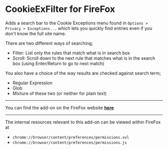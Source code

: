 # CookieExFilter for FireFox

Adds a search bar to the Cookie Exceptions menu found in `Options > Privacy > Exceptions...` which lets you quickly find entries even if you don't know the full site name.

There are two different ways of searching;
 - Filter: List only the rules that match what is in search box
 - Scroll: Scroll down to the next rule that matches what is in the search box (using Enter/Return to go to next match)

You also have a choice of the way results are checked against search term;
 - Regular Expression
 - Glob
 - Mixture of these two (or neither for plain text)

---
 
You can find the add-on on the FireFox website [**here**](https://addons.mozilla.org/en-US/firefox/addon/cookieexfilter/)

---

The internal resources relevant to this add-on can be viewed within FireFox at

 - `chrome://browser/content/preferences/permissions.xul`
 - `chrome://browser/content/preferences/permissions.js`
